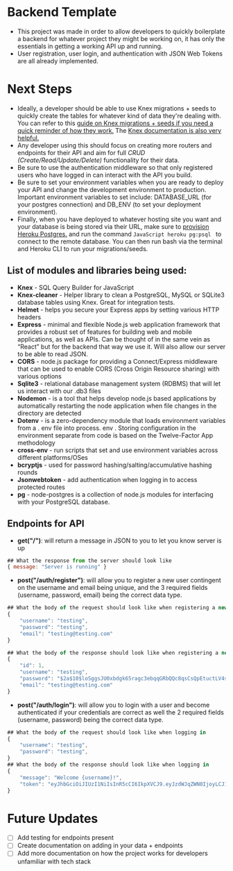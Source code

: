 # Backend Template
- This project was made in order to allow developers to quickly boilerplate a backend for whatever project they might be working on, it has only the essentials in getting a working API up and running.
- User registration, user login, and authentication with JSON Web Tokens are all already implemented.
# Next Steps
- Ideally, a developer should be able to use Knex migrations + seeds to quickly create the tables for whatever kind of data they're dealing with. You can refer to this [guide on Knex migrations + seeds if you need a quick reminder of how they work.](https://gist.github.com/NigelEarle/70db130cc040cc2868555b29a0278261) The [Knex documentation is also very helpful.](http://knexjs.org/) 
- Any developer using this should focus on creating more routers and endpoints for their API and aim for full _CRUD (Create/Read/Update/Delete)_ functionality for their data. 
- Be sure to use the authentication middleware so that only registered users who have logged in can interact with the API you build.
- Be sure to set your environment variables when you are ready to deploy your API and change the development environment to production. Important environment variables to set include: DATABASE_URL (for your postgres connection) and DB_ENV (to set your deployment environment).
- Finally, when you have deployed to whatever hosting site you want and your database is being stored via their URL, make sure to  [provision Heroku Postgres.](https://devcenter.heroku.com/articles/heroku-postgresql#heroku-postgres-ssl) and run the command ```JavaScript heroku pg:psql ``` to connect to the remote database. You can then run bash via the terminal and Heroku CLI to run your migrations/seeds.
## List of modules and libraries being used:
- __Knex__ - SQL Query Builder for JavaScript
- __Knex-cleaner__ - Helper library to clean a PostgreSQL, MySQL or SQLite3 database tables using Knex. Great for integration tests.
- __Helmet__ - helps you secure your Express apps by setting various HTTP headers
- __Express__ - minimal and flexible Node.js web application framework that provides a robust set of features for building web and mobile applications, as well as APIs. Can be thought of in the same vein as “React” but for the backend that way we use it. Will also allow our server to be able to read JSON.
- __CORS__ - node.js package for providing a Connect/Express middleware that can be used to enable CORS (Cross Origin Resource sharing) with various options
- __Sqlite3__ - relational database management system (RDBMS) that will let us interact with our .db3 files
- __Nodemon__ - is a tool that helps develop node.js based applications by automatically restarting the node application when file changes in the directory are detected
- __Dotenv__ - is a zero-dependency module that loads environment variables from a . env file into process. env . Storing configuration in the environment separate from code is based on the Twelve-Factor App methodology
- __cross-env__ - run scripts that set and use environment variables across different platforms/OSes
 - __bcryptjs__ - used for password hashing/salting/accumulative hashing rounds
 - __Jsonwebtoken__ - add authentication when logging in to access protected routes
 - __pg__ - node-postgres is a collection of node.js modules for interfacing with your PostgreSQL database.

## Endpoints for API
- __get("/")__: will return a message in JSON to you to let you know server is up
```JavaScript
## What the response from the server should look like
{ message: "Server is running" }
```

- __post("/auth/register")__: will allow you to register a new user contingent on the username and email being unique, and the 3 required fields (username, password, email) being the correct data type. 
```JavaScript
## What the body of the request should look like when registering a new user
{
    "username": "testing",
    "password": "testing",
    "email": "testing@testing.com"
}

## What the body of the response should look like when registering a new user
{
    "id": 1,
    "username": "testing",
    "password": "$2a$10$loSggsJU0xbdgk65ragc3ebqqGRbQQc8qsCsQpEtuctLV4sljN3hq",
    "email": "testing@testing.com"
}
```

- __post("/auth/login")__: will allow you to login with a user and become authenticated if your credentials are correct as well the 2 required fields (username, password) being the correct data type. 
```JavaScript
## What the body of the request should look like when logging in
{
    "username": "testing",
    "password": "testing",
}
## What the body of the response should look like when logging in
{
    "message": "Welcome {username}!",
    "token": "eyJhbGciOiJIUzI1NiIsInR5cCI6IkpXVCJ9.eyJzdWJqZWN0IjoyLCJ1c2VybmFtZSI6InRlc3RpbmciLCJsYXQiOjE2MDI4Mzg1OTYwODAsImlhdCI6MTYwMjgzODU5NiwiZXhwIjoxNjAyODQyMTk2fQ.wyzE1R0zYkR3zJkroWX1PdaRGuufhWlQtXUq9v17ZQ8"
}
```
# Future Updates
- [ ] Add testing for endpoints present
- [ ] Create documentation on adding in your data + endpoints
- [ ] Add more documentation on how the project works for developers unfamiliar with tech stack
